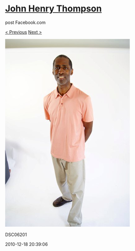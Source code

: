# [John Henry Thompson](../README.md)
post Facebook.com

[< Previous](2010-12-18-12.md) [Next >](2010-12-18-14.md)

[![](../media/2010-12-18/Fam-2010-DSC06201.jpg)](../README.md)

DSC06201

2010-12-18 20:39:06
